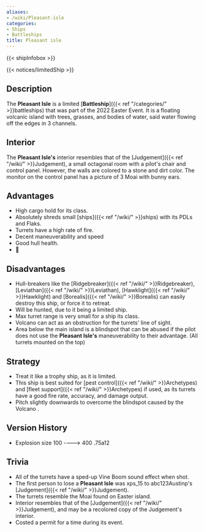 ```yaml
---
aliases:
- /wiki/Pleasant-isle
categories:
- Ships
- Battleships
title: Pleasant isle
---  
```


{{< shipInfobox >}}   

{{< notices/limitedShip >}} 

## Description

The **Pleasant Isle** is a limited [**Battleship**]({{< ref "/categories/" >}}battleships) that was part of the 2022 Easter Event. It is a floating volcanic island with trees, grasses, and bodies of water, said water flowing off the edges in 3 channels.

## Interior

The **Pleasant Isle's** interior resembles that of the [Judgement]({{< ref "/wiki/" >}}Judgement), a small octagonal room with a pilot's chair and control panel. However, the walls are colored to a stone and dirt color. The monitor on the control panel has a picture of 3 Moai with bunny ears.

## Advantages

- High cargo hold for its class.
- Absolutely shreds small [ships]({{< ref "/wiki/" >}}ships) with its PDLs and Flaks.
- Turrets have a high rate of fire.
- Decent maneuverability and speed
- Good hull health.
- 🗿

## Disadvantages

- Hull-breakers like the [Ridgebreaker]({{< ref "/wiki/" >}}Ridgebreaker), [Leviathan]({{< ref "/wiki/" >}}Leviathan), [Hawklight]({{< ref "/wiki/" >}}Hawklight) and [Borealis]({{< ref "/wiki/" >}}Borealis) can easily destroy this ship, or force it to retreat.
- Will be hunted, due to it being a limited ship.
- Max turret range is very small for a ship its class.
- Volcano can act as an obstruction for the turrets' line of sight.
- Area below the main island is a blindspot that can be abused if the pilot does not use the **Pleasant Isle's** maneuverability to their advantage. (All turrets mounted on the top)

## Strategy

- Treat it like a trophy ship, as it is limited.
- This ship is best suited for [pest control]({{< ref "/wiki/" >}}Archetypes) and [fleet support]({{< ref "/wiki/" >}}Archetypes) if used, as its turrets have a good fire rate, accuracy, and damage output.
- Pitch slightly downwards to overcome the blindspot caused by the Volcano .

## Version History 

- Explosion size 100 ----> 400 .75a12

## Trivia

- All of the turrets have a sped-up Vine Boom sound effect when shot.
- The first person to lose a **Pleasant Isle** was xps_15 to abc123Austinp's [Judgement]({{< ref "/wiki/" >}}Judgement).
- The turrets resemble the Moai found on Easter island.
- Interior resembles that of the [Judgement]({{< ref "/wiki/" >}}Judgement), and may be a recolored copy of the Judgement's interior.
- Costed a permit for a time during its event.